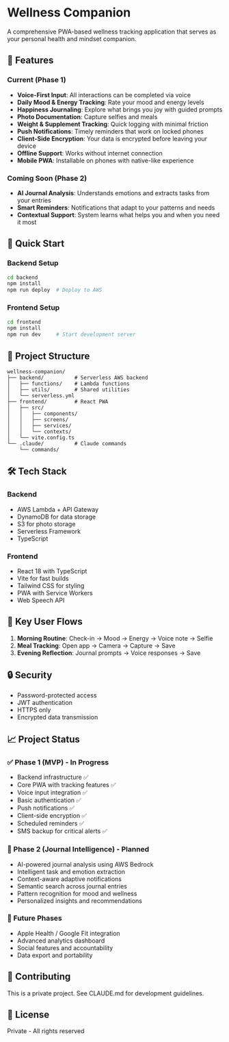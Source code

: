 # Wellness Companion

A comprehensive PWA-based wellness tracking application that serves as your personal health and mindset companion.

## 🌟 Features

### Current (Phase 1)
- **Voice-First Input**: All interactions can be completed via voice
- **Daily Mood & Energy Tracking**: Rate your mood and energy levels
- **Happiness Journaling**: Explore what brings you joy with guided prompts
- **Photo Documentation**: Capture selfies and meals
- **Weight & Supplement Tracking**: Quick logging with minimal friction
- **Push Notifications**: Timely reminders that work on locked phones
- **Client-Side Encryption**: Your data is encrypted before leaving your device
- **Offline Support**: Works without internet connection
- **Mobile PWA**: Installable on phones with native-like experience

### Coming Soon (Phase 2)
- **AI Journal Analysis**: Understands emotions and extracts tasks from your entries
- **Smart Reminders**: Notifications that adapt to your patterns and needs
- **Contextual Support**: System learns what helps you and when you need it most

## 🚀 Quick Start

### Backend Setup
```bash
cd backend
npm install
npm run deploy  # Deploy to AWS
```

### Frontend Setup
```bash
cd frontend
npm install
npm run dev     # Start development server
```

## 📁 Project Structure

```
wellness-companion/
├── backend/          # Serverless AWS backend
│   ├── functions/    # Lambda functions
│   ├── utils/        # Shared utilities
│   └── serverless.yml
├── frontend/         # React PWA
│   ├── src/
│   │   ├── components/
│   │   ├── screens/
│   │   ├── services/
│   │   └── contexts/
│   └── vite.config.ts
└── .claude/          # Claude commands
    └── commands/
```

## 🛠️ Tech Stack

### Backend
- AWS Lambda + API Gateway
- DynamoDB for data storage
- S3 for photo storage
- Serverless Framework
- TypeScript

### Frontend
- React 18 with TypeScript
- Vite for fast builds
- Tailwind CSS for styling
- PWA with Service Workers
- Web Speech API

## 📱 Key User Flows

1. **Morning Routine**: Check-in → Mood → Energy → Voice note → Selfie
2. **Meal Tracking**: Open app → Camera → Capture → Save
3. **Evening Reflection**: Journal prompts → Voice responses → Save

## 🔒 Security

- Password-protected access
- JWT authentication
- HTTPS only
- Encrypted data transmission

## 📈 Project Status

### ✅ Phase 1 (MVP) - In Progress
- Backend infrastructure ✅
- Core PWA with tracking features ✅
- Voice input integration ✅
- Basic authentication ✅
- Push notifications ✅
- Client-side encryption ✅
- Scheduled reminders ✅
- SMS backup for critical alerts ✅

### 🚧 Phase 2 (Journal Intelligence) - Planned
- AI-powered journal analysis using AWS Bedrock
- Intelligent task and emotion extraction
- Context-aware adaptive notifications
- Semantic search across journal entries
- Pattern recognition for mood and wellness
- Personalized insights and recommendations

### 🔮 Future Phases
- Apple Health / Google Fit integration
- Advanced analytics dashboard
- Social features and accountability
- Data export and portability

## 🤝 Contributing

This is a private project. See CLAUDE.md for development guidelines.

## 📄 License

Private - All rights reserved